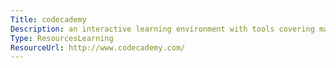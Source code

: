 ```yaml
---
Title: codecademy
Description: an interactive learning environment with tools covering many major languages as well as general goals (develop a website).
Type: ResourcesLearning
ResourceUrl: http://www.codecademy.com/
---
```

